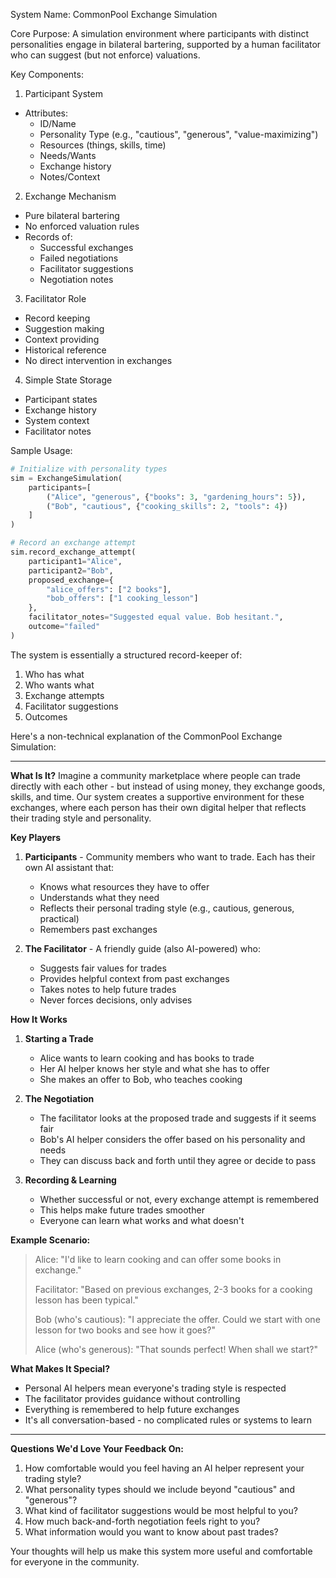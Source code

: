 System Name: CommonPool Exchange Simulation

Core Purpose:
A simulation environment where participants with distinct personalities engage in bilateral bartering, supported by a human facilitator who can suggest (but not enforce) valuations.

Key Components:

1. Participant System
- Attributes:
  * ID/Name
  * Personality Type (e.g., "cautious", "generous", "value-maximizing")
  * Resources (things, skills, time)
  * Needs/Wants
  * Exchange history
  * Notes/Context

2. Exchange Mechanism
- Pure bilateral bartering
- No enforced valuation rules
- Records of:
  * Successful exchanges
  * Failed negotiations
  * Facilitator suggestions
  * Negotiation notes

3. Facilitator Role
- Record keeping
- Suggestion making
- Context providing
- Historical reference
- No direct intervention in exchanges

4. Simple State Storage
- Participant states
- Exchange history
- System context
- Facilitator notes

Sample Usage:
```python
# Initialize with personality types
sim = ExchangeSimulation(
    participants=[
        ("Alice", "generous", {"books": 3, "gardening_hours": 5}),
        ("Bob", "cautious", {"cooking_skills": 2, "tools": 4})
    ]
)

# Record an exchange attempt
sim.record_exchange_attempt(
    participant1="Alice",
    participant2="Bob",
    proposed_exchange={
        "alice_offers": ["2 books"],
        "bob_offers": ["1 cooking_lesson"]
    },
    facilitator_notes="Suggested equal value. Bob hesitant.",
    outcome="failed"
)
```

The system is essentially a structured record-keeper of:
1. Who has what
2. Who wants what
3. Exchange attempts
4. Facilitator suggestions
5. Outcomes


Here's a non-technical explanation of the CommonPool Exchange Simulation:

---

**What Is It?**
Imagine a community marketplace where people can trade directly with each other - but instead of using money, they exchange goods, skills, and time. Our system creates a supportive environment for these exchanges, where each person has their own digital helper that reflects their trading style and personality.

**Key Players**
1. **Participants** - Community members who want to trade. Each has their own AI assistant that:
   - Knows what resources they have to offer
   - Understands what they need
   - Reflects their personal trading style (e.g., cautious, generous, practical)
   - Remembers past exchanges

2. **The Facilitator** - A friendly guide (also AI-powered) who:
   - Suggests fair values for trades
   - Provides helpful context from past exchanges
   - Takes notes to help future trades
   - Never forces decisions, only advises

**How It Works**
1. **Starting a Trade**
   - Alice wants to learn cooking and has books to trade
   - Her AI helper knows her style and what she has to offer
   - She makes an offer to Bob, who teaches cooking

2. **The Negotiation**
   - The facilitator looks at the proposed trade and suggests if it seems fair
   - Bob's AI helper considers the offer based on his personality and needs
   - They can discuss back and forth until they agree or decide to pass

3. **Recording & Learning**
   - Whether successful or not, every exchange attempt is remembered
   - This helps make future trades smoother
   - Everyone can learn what works and what doesn't

**Example Scenario:**
> Alice: "I'd like to learn cooking and can offer some books in exchange."
> 
> Facilitator: "Based on previous exchanges, 2-3 books for a cooking lesson has been typical."
> 
> Bob (who's cautious): "I appreciate the offer. Could we start with one lesson for two books and see how it goes?"
> 
> Alice (who's generous): "That sounds perfect! When shall we start?"

**What Makes It Special?**
- Personal AI helpers mean everyone's trading style is respected
- The facilitator provides guidance without controlling
- Everything is remembered to help future exchanges
- It's all conversation-based - no complicated rules or systems to learn

---

**Questions We'd Love Your Feedback On:**
1. How comfortable would you feel having an AI helper represent your trading style?
2. What personality types should we include beyond "cautious" and "generous"?
3. What kind of facilitator suggestions would be most helpful to you?
4. How much back-and-forth negotiation feels right to you?
5. What information would you want to know about past trades?

Your thoughts will help us make this system more useful and comfortable for everyone in the community.